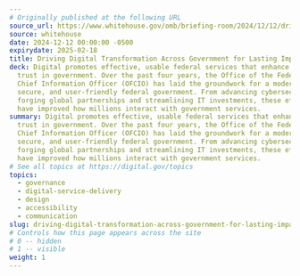 ```yaml
---
# Originally published at the following URL
source_url: https://www.whitehouse.gov/omb/briefing-room/2024/12/12/driving-digital-transformation-across-government-for-lasting-impact/
source: whitehouse
date: 2024-12-12 00:00:00 -0500
expirydate: 2025-02-18
title: Driving Digital Transformation Across Government for Lasting Impact
deck: Digital promotes effective, usable federal services that enhance public
  trust in government. Over the past four years, the Office of the Federal
  Chief Information Officer (OFCIO) has laid the groundwork for a modern,
  secure, and user-friendly federal government. From advancing cybersecurity to
  forging global partnerships and streamlining IT investments, these efforts
  have improved how millions interact with government services.
summary: Digital promotes effective, usable federal services that enhance public
  trust in government. Over the past four years, the Office of the Federal
  Chief Information Officer (OFCIO) has laid the groundwork for a modern,
  secure, and user-friendly federal government. From advancing cybersecurity to
  forging global partnerships and streamlining IT investments, these efforts
  have improved how millions interact with government services.
# See all topics at https://digital.gov/topics
topics:
  - governance
  - digital-service-delivery
  - design
  - accessibility
  - communication
slug: driving-digital-transformation-across-government-for-lasting-impact
# Controls how this page appears across the site
# 0 -- hidden
# 1 -- visible
weight: 1
---
```


